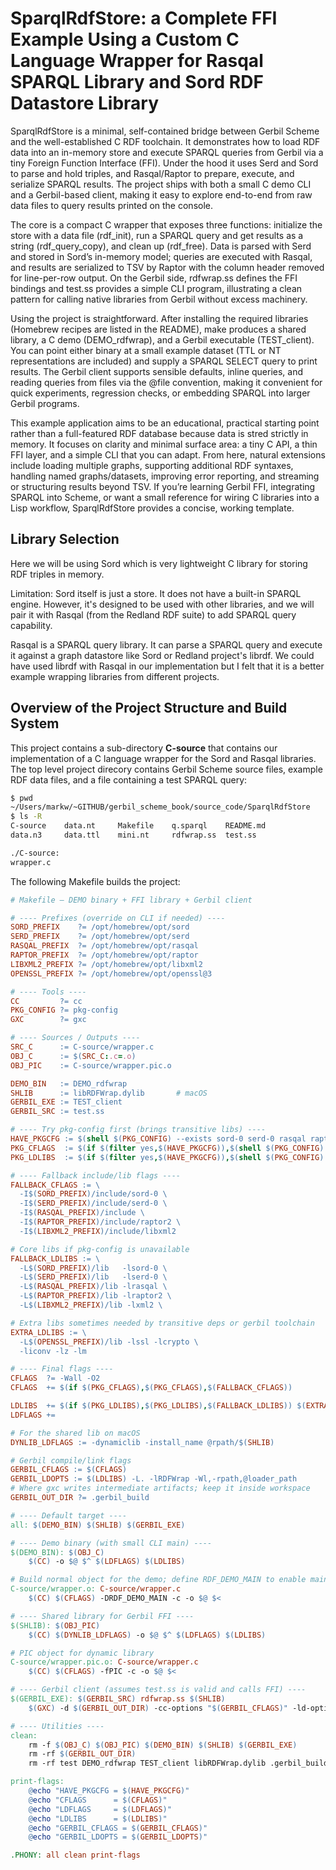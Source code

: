 
# SparqlRdfStore: a Complete FFI Example Using a Custom C Language Wrapper for Rasqal SPARQL Library and Sord RDF Datastore Library

SparqlRdfStore is a minimal, self-contained bridge between Gerbil Scheme and the well-established C RDF
toolchain. It demonstrates how to load RDF data into an in-memory store and execute SPARQL queries from Gerbil via a tiny Foreign Function Interface (FFI). Under the hood it uses Serd and Sord to parse and hold triples, and Rasqal/Raptor to prepare, execute, and serialize SPARQL results. The project ships with both a small C demo CLI and a Gerbil-based client, making it easy to explore end-to-end from raw data files to query results printed on the console.

The core is a compact C wrapper that exposes three functions: initialize the store with a data file (rdf_init), run a SPARQL query and get results as a string (rdf_query_copy), and clean up (rdf_free). Data is parsed with Serd and stored in Sord’s in-memory model; queries are executed with Rasqal, and results are serialized to TSV by Raptor with the column header removed for line-per-row output. On the Gerbil side, rdfwrap.ss defines the FFI bindings and test.ss provides a simple CLI program, illustrating a clean pattern for calling native libraries from Gerbil without excess machinery.

Using the project is straightforward. After installing the required libraries (Homebrew recipes are listed in the README), make produces a shared library, a C demo (DEMO_rdfwrap), and a Gerbil executable (TEST_client). You can point either binary at a small example dataset (TTL or NT representations are included) and supply a SPARQL SELECT query to print results. The Gerbil client supports sensible defaults, inline queries, and reading queries from files via the @file convention, making it convenient for quick experiments, regression checks, or embedding SPARQL into larger Gerbil programs.

This example application aims to be an educational, practical starting point rather than a full-featured RDF database because data is stred strictly in memory. It focuses on clarity and minimal surface area: a tiny C API, a thin FFI layer, and a simple CLI that you
can adapt. From here, natural extensions include loading multiple graphs, supporting additional RDF syntaxes, handling named graphs/datasets, improving error reporting, and streaming or structuring results beyond TSV. If you’re learning Gerbil FFI, integrating SPARQL into Scheme, or want a small reference for wiring C libraries into a Lisp workflow, SparqlRdfStore provides a concise, working template.

## Library Selection

Here we will be using Sord which is very lightweight C library for storing RDF triples in memory.

Limitation: Sord itself is just a store. It does not have a built-in SPARQL engine. However, it's designed to be used with other libraries, and we will pair it with Rasqal (from the Redland RDF suite) to add SPARQL query capability.

Rasqal is a SPARQL query library. It can parse a SPARQL query and execute it against a graph datastore like Sord or Redland project's librdf. We could have used librdf with Rasqal in our implementation but I felt that it is a better example wrapping libraries from different projects.

## Overview of the Project Structure and Build System

This project contains a sub-directory **C-source** that contains our implementation of a C language wrapper for the Sord and Rasqal libraries. The top level project direcory contains Gerbil Scheme source files, example RDF data files, and a file containing a test SPARQL query:

```bash
$ pwd
~/Users/markw/~GITHUB/gerbil_scheme_book/source_code/SparqlRdfStore
$ ls -R
C-source	data.nt		Makefile	q.sparql	README.md
data.n3		data.ttl	mini.nt		rdfwrap.ss	test.ss

./C-source:
wrapper.c
```

The following Makefile builds the project:

```makefile
# Makefile — DEMO binary + FFI library + Gerbil client

# ---- Prefixes (override on CLI if needed) ----
SORD_PREFIX    ?= /opt/homebrew/opt/sord
SERD_PREFIX    ?= /opt/homebrew/opt/serd
RASQAL_PREFIX  ?= /opt/homebrew/opt/rasqal
RAPTOR_PREFIX  ?= /opt/homebrew/opt/raptor
LIBXML2_PREFIX ?= /opt/homebrew/opt/libxml2
OPENSSL_PREFIX ?= /opt/homebrew/opt/openssl@3

# ---- Tools ----
CC         ?= cc
PKG_CONFIG ?= pkg-config
GXC        ?= gxc

# ---- Sources / Outputs ----
SRC_C      := C-source/wrapper.c
OBJ_C      := $(SRC_C:.c=.o)
OBJ_PIC    := C-source/wrapper.pic.o

DEMO_BIN   := DEMO_rdfwrap
SHLIB      := libRDFWrap.dylib       # macOS
GERBIL_EXE := TEST_client
GERBIL_SRC := test.ss

# ---- Try pkg-config first (brings transitive libs) ----
HAVE_PKGCFG := $(shell $(PKG_CONFIG) --exists sord-0 serd-0 rasqal raptor2 && echo yes || echo no)
PKG_CFLAGS  := $(if $(filter yes,$(HAVE_PKGCFG)),$(shell $(PKG_CONFIG) --cflags sord-0 serd-0 rasqal raptor2))
PKG_LDLIBS  := $(if $(filter yes,$(HAVE_PKGCFG)),$(shell $(PKG_CONFIG) --libs   sord-0 serd-0 rasqal raptor2))

# ---- Fallback include/lib flags ----
FALLBACK_CFLAGS := \
  -I$(SORD_PREFIX)/include/sord-0 \
  -I$(SERD_PREFIX)/include/serd-0 \
  -I$(RASQAL_PREFIX)/include \
  -I$(RAPTOR_PREFIX)/include/raptor2 \
  -I$(LIBXML2_PREFIX)/include/libxml2

# Core libs if pkg-config is unavailable
FALLBACK_LDLIBS := \
  -L$(SORD_PREFIX)/lib   -lsord-0 \
  -L$(SERD_PREFIX)/lib   -lserd-0 \
  -L$(RASQAL_PREFIX)/lib -lrasqal \
  -L$(RAPTOR_PREFIX)/lib -lraptor2 \
  -L$(LIBXML2_PREFIX)/lib -lxml2 \

# Extra libs sometimes needed by transitive deps or gerbil toolchain
EXTRA_LDLIBS := \
  -L$(OPENSSL_PREFIX)/lib -lssl -lcrypto \
  -liconv -lz -lm

# ---- Final flags ----
CFLAGS  ?= -Wall -O2
CFLAGS  += $(if $(PKG_CFLAGS),$(PKG_CFLAGS),$(FALLBACK_CFLAGS))

LDLIBS  += $(if $(PKG_LDLIBS),$(PKG_LDLIBS),$(FALLBACK_LDLIBS)) $(EXTRA_LDLIBS)
LDFLAGS +=

# For the shared lib on macOS
DYNLIB_LDFLAGS := -dynamiclib -install_name @rpath/$(SHLIB)

# Gerbil compile/link flags
GERBIL_CFLAGS := $(CFLAGS)
GERBIL_LDOPTS := $(LDLIBS) -L. -lRDFWrap -Wl,-rpath,@loader_path
# Where gxc writes intermediate artifacts; keep it inside workspace
GERBIL_OUT_DIR ?= .gerbil_build

# ---- Default target ----
all: $(DEMO_BIN) $(SHLIB) $(GERBIL_EXE)

# ---- Demo binary (with small CLI main) ----
$(DEMO_BIN): $(OBJ_C)
	$(CC) -o $@ $^ $(LDFLAGS) $(LDLIBS)

# Build normal object for the demo; define RDF_DEMO_MAIN to enable main()
C-source/wrapper.o: C-source/wrapper.c
	$(CC) $(CFLAGS) -DRDF_DEMO_MAIN -c -o $@ $<

# ---- Shared library for Gerbil FFI ----
$(SHLIB): $(OBJ_PIC)
	$(CC) $(DYNLIB_LDFLAGS) -o $@ $^ $(LDFLAGS) $(LDLIBS)

# PIC object for dynamic library
C-source/wrapper.pic.o: C-source/wrapper.c
	$(CC) $(CFLAGS) -fPIC -c -o $@ $<

# ---- Gerbil client (assumes test.ss is valid and calls FFI) ----
$(GERBIL_EXE): $(GERBIL_SRC) rdfwrap.ss $(SHLIB)
	$(GXC) -d $(GERBIL_OUT_DIR) -cc-options "$(GERBIL_CFLAGS)" -ld-options "$(GERBIL_LDOPTS)" -exe -o $@ rdfwrap.ss $(GERBIL_SRC)

# ---- Utilities ----
clean:
	rm -f $(OBJ_C) $(OBJ_PIC) $(DEMO_BIN) $(SHLIB) $(GERBIL_EXE)
	rm -rf $(GERBIL_OUT_DIR)
	rm -rf test DEMO_rdfwrap TEST_client libRDFWrap.dylib .gerbil_build

print-flags:
	@echo "HAVE_PKGCFG = $(HAVE_PKGCFG)"
	@echo "CFLAGS      = $(CFLAGS)"
	@echo "LDFLAGS     = $(LDFLAGS)"
	@echo "LDLIBS      = $(LDLIBS)"
	@echo "GERBIL_CFLAGS = $(GERBIL_CFLAGS)"
	@echo "GERBIL_LDOPTS = $(GERBIL_LDOPTS)"

.PHONY: all clean print-flags
```


